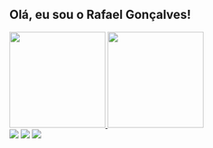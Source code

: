## Olá, eu sou o Rafael Gonçalves!

<div>
  <a href="https://github.com/rafagfran/github-readme-stats">
    <img height="170em" src="https://github-readme-stats.vercel.app/api?username=rafagfran&theme=tokyonight&show_icons=true"/>
    <img height="170em" src="https://github-readme-stats.vercel.app/api/top-langs/?username=rafagfran&layout=compact&theme=tokyonight&size_weight=0.5&count_weight=0.5" />
  </a>
</div>

<div> 
  <a href="https://instagram.com/rafael.gfc" target="_blank"><img src="https://img.shields.io/badge/-Instagram-%23E4405F?style=for-the-badge&logo=instagram&logoColor=white" target="_blank"></a>
  <a href = "mailto:rafagfra@hotmail.com"><img src="https://img.shields.io/badge/-Gmail-%23333?style=for-the-badge&logo=gmail&logoColor=white" target="_blank"></a>
  <a href=https://www.linkedin.com/in/rafael-g-francisco-90a886210/ target="_blank"><img src="https://img.shields.io/badge/-LinkedIn-%230077B5?style=for-the-badge&logo=linkedin&logoColor=white" target="_blank"></a> 
</div>


